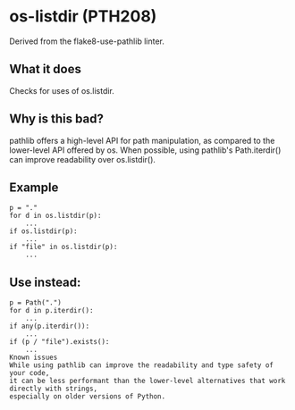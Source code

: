 # os-listdir (PTH208)
Derived from the flake8-use-pathlib linter.
## What it does
Checks for uses of os.listdir.
## Why is this bad?
pathlib offers a high-level API for path manipulation, as compared to
the lower-level API offered by os. When possible, using pathlib's
Path.iterdir() can improve readability over os.listdir().
## Example
```
p = "."
for d in os.listdir(p):
    ...
if os.listdir(p):
    ...
if "file" in os.listdir(p):
    ...
```
## Use instead:
```
p = Path(".")
for d in p.iterdir():
    ...
if any(p.iterdir()):
    ...
if (p / "file").exists():
    ...
Known issues
While using pathlib can improve the readability and type safety of your code,
it can be less performant than the lower-level alternatives that work directly with strings,
especially on older versions of Python.
```
